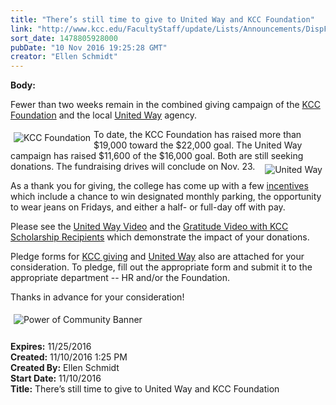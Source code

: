 ```yaml
---
title: "There’s still time to give to United Way and KCC Foundation"
link: "http://www.kcc.edu/FacultyStaff/update/Lists/Announcements/DispForm.aspx?ID=2325"
sort_date: 1478805928000
pubDate: "10 Nov 2016 19:25:28 GMT"
creator: "Ellen Schmidt"
---
```


<div><b>Body:</b> <div class="ExternalClassA12012F7D8BA4877B9A28905C113B1F7"><p>​Fewer than two weeks remain in the combined giving campaign of the <a href="/Foundation/Pages/default.aspx">KCC Foundation</a> and the local <a href="https://www.myunitedway.org/">United Way</a> agency.</p>
<p><img alt="KCC Foundation" src="/FacultyStaff/update/Documents/KCC%20Foundation%20logo%2060x30px.jpg" style="vertical-align:auto;float:left;margin:5px" />To date, the KCC Foundation has raised more than $19,000 toward the $22,000 goal. The United Way campaign has raised $11,600 of the $16,000 goal. Both are still seeking donations. The fundraising drives will conclude on Nov. 23. <img alt="United Way" src="/FacultyStaff/update/Documents/United-Way.jpg" style="vertical-align:auto;float:right;margin:5px" /></p>
<p>As a thank you for giving, the college has come up with a few <a href="/FacultyStaff/departments/hr/Documents/CampaignIncentives2016.pdf">incentives</a> which include a chance to win designated monthly parking, the opportunity to wear jeans on Fridays, and either a half- or full-day off with pay.</p>
<p>Please see the <a href="https://www.youtube.com/watch?v=cxaCPUuzaYY&amp;feature=youtu.be">United Way Video</a> and the <a href="https://youtu.be/Fv3XvERcl8Q">Gratitude Video with KCC Scholarship Recipients</a> which demonstrate the impact of your donations.</p>
<p>Pledge forms for <a href="/Foundation/giving/eg/Documents/FoundationPledgeForm.pdf">KCC giving</a> and <a href="/FacultyStaff/departments/hr/Documents/UWPledgeForm-KCC.pdf">United Way</a> also are attached for your consideration. To pledge, fill out the appropriate form and submit it to the appropriate department -- HR and/or the Foundation.</p>
<p>Thanks in advance for your consideration!</p>
<p><img alt="Power of Community Banner" src="/FacultyStaff/update/Documents/power-community-banner.jpg" style="vertical-align:auto;float:left;margin:5px" /><br /><br /></p></div></div>
<div><b>Expires:</b> 11/25/2016</div>
<div><b>Created:</b> 11/10/2016 1:25 PM</div>
<div><b>Created By:</b> Ellen Schmidt</div>
<div><b>Start Date:</b> 11/10/2016</div>
<div><b>Title:</b> There’s still time to give to United Way and KCC Foundation</div>
